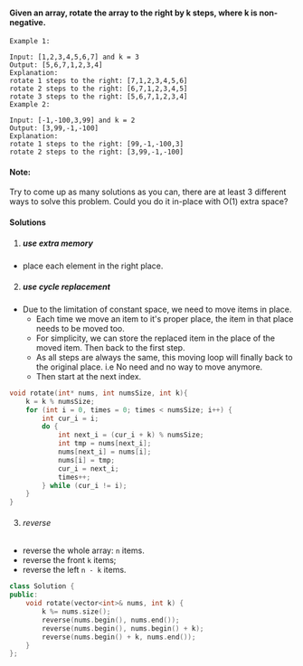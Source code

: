 #### Given an array, rotate the array to the right by k steps, where k is non-negative.

```
Example 1:

Input: [1,2,3,4,5,6,7] and k = 3
Output: [5,6,7,1,2,3,4]
Explanation:
rotate 1 steps to the right: [7,1,2,3,4,5,6]
rotate 2 steps to the right: [6,7,1,2,3,4,5]
rotate 3 steps to the right: [5,6,7,1,2,3,4]
Example 2:

Input: [-1,-100,3,99] and k = 2
Output: [3,99,-1,-100]
Explanation: 
rotate 1 steps to the right: [99,-1,-100,3]
rotate 2 steps to the right: [3,99,-1,-100]
```

#### Note:

Try to come up as many solutions as you can, there are at least 3 different ways to solve this problem.
Could you do it in-place with O(1) extra space?

#### Solutions

1. ##### use extra memory

- place each element in the right place.


2. ##### use cycle replacement

- Due to the limitation of constant space, we need to move items in place.
    - Each time we move an item to it's proper place, the item in that place needs to be moved too.
    - For simplicity, we can store the replaced item in the place of the moved item. Then back to the first step.
    - As all steps are always the same, this moving loop will finally back to the original place. i.e No need and no way to move anymore.
    - Then start at the next index.


```c++
void rotate(int* nums, int numsSize, int k){
    k = k % numsSize;
    for (int i = 0, times = 0; times < numsSize; i++) {
        int cur_i = i;
        do {
            int next_i = (cur_i + k) % numsSize;
            int tmp = nums[next_i];
            nums[next_i] = nums[i];
            nums[i] = tmp;
            cur_i = next_i;
            times++;
        } while (cur_i != i);
    }
}
```

3. ###### reverse

- reverse the whole array: `n` items.
- reverse the front `k` items;
- reverse the left `n - k` items.

```c++
class Solution {
public:
    void rotate(vector<int>& nums, int k) {
        k %= nums.size();
        reverse(nums.begin(), nums.end());
        reverse(nums.begin(), nums.begin() + k);
        reverse(nums.begin() + k, nums.end());
    }
};
```
